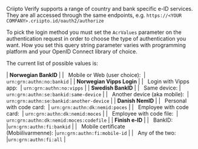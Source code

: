 
Criipto Verify supports a range of country and bank specific e-ID services. They are all accessed through the same endpoints, e.g. `https://<YOUR COMPANY>.criipto.id/oauth2/authorize`

To pick the login method you must set the `AcrValues` parameter on the authentication request in order to choose the type of authentication you want. How you set this query string parameter varies with programming platform and your OpenID Connect library of choice.

The current list of possible values is:


| **Norwegian BankID** |
| &nbsp;&nbsp;Mobile or Web (user choice):&nbsp;         | `urn:grn:authn:no:bankid` | 
| **Norwegian Vipps Login** |
| &nbsp;&nbsp;Login with Vipps app:&nbsp;                | `urn:grn:authn:no:vipps` | 
| **Swedish BankID** |
| &nbsp;&nbsp;Same device:                               | `urn:grn:authn:se:bankid:same-device` | 
| &nbsp;&nbsp;Another device (aka mobile):&nbsp;         | `urn:grn:authn:se:bankid:another-device` | 
| **Danish NemID** |
| &nbsp;&nbsp;Personal with code card:&nbsp;             | `urn:grn:authn:dk:nemid:poces` | 
| &nbsp;&nbsp;Employee with code card:&nbsp;             | `urn:grn:authn:dk:nemid:moces` | 
| &nbsp;&nbsp;Employee with code file:&nbsp;             | `urn:grn:authn:dk:nemid:moces:codefile` | 
| **Finish e-ID** |
| &nbsp;&nbsp;BankID:                                    |`urn:grn:authn:fi:bankid` | 
| &nbsp;&nbsp;Mobile certificate (Mobiilivarmenne):&nbsp;|`urn:grn:authn:fi:mobile-id` | 
| &nbsp;&nbsp;Any of the two:                            |`urn:grn:authn:fi:all` | 

&nbsp;&nbsp;
